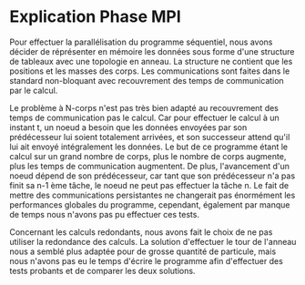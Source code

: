 # Explication Phase MPI

Pour effectuer la parallélisation du programme séquentiel, nous avons décider de réprésenter en mémoire les données sous forme d'une structure de tableaux avec une topologie en anneau.
La structure ne contient que les positions et les masses des corps. Les communications sont faites dans le standard non-bloquant avec recouvrement des temps de communication par le calcul.

Le problème à N-corps n'est pas très bien adapté au recouvrement des temps de communication pas le calcul. Car pour effectuer le calcul à un instant t, un noeud a besoin que les données envoyées par son prédécesseur lui soient totalement arrivées, et son successeur attend qu'il lui ait envoyé intégralement les données. Le but de ce programme étant le calcul sur un grand nombre de corps, plus le nombre de corps augmente, plus les temps de communication augmentent. De plus, l'avancement d'un noeud dépend de son prédécesseur, car tant que son prédécesseur n'a pas finit sa n-1 ème tâche, le noeud ne peut pas effectuer la tâche n. Le fait de mettre des communications persistantes ne changerait pas énormément les performances globales du programme, cependant, également par manque de temps nous n'avons pas pu effectuer ces tests.

Concernant les calculs redondants, nous avons fait le choix de ne pas utiliser la redondance des calculs. La solution d'effectuer le tour de l'anneau nous a semblé plus adaptée pour de grosse quantité de particule, mais nous n'avons pas eu le temps d'écrire le programme afin d'effectuer des tests probants et de comparer les deux solutions.

